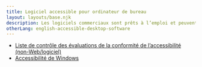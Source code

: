 ```yaml
---
title: Logiciel accessible pour ordinateur de bureau
layout: layouts/base.njk
description: Les logiciels commerciaux sont prêts à l’emploi et peuvent être achetés sur le marché; ils doivent être accessibles aux personnes handicapées pour leur permettre d’exécuter leurs tâches quotidiennes.
otherLang: english-accessible-desktop-software
---
```


*   [Liste de contrôle des évaluations de la conformité de l’accessibilité (non-Web/logiciel)](./a11ycheck-nonweb)
*   [Accessibilité de Windows](https://www.microsoft.com/fr-ca/accessibility/windows?SilentAuth=1&activetab=pivot_1%3aprimaryr2)
